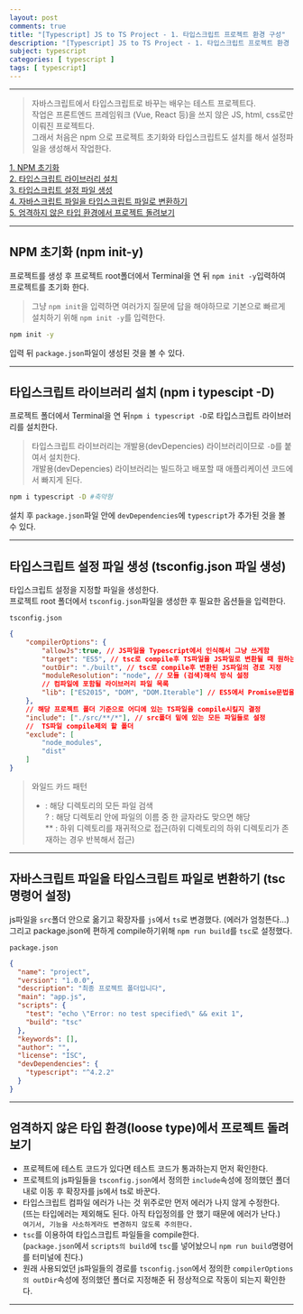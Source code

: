 ```yaml
---
layout: post
comments: true
title: "[Typescript] JS to TS Project - 1. 타입스크립트 프로젝트 환경 구성"
description: "[Typescript] JS to TS Project - 1. 타입스크립트 프로젝트 환경 구성"
subject: typescript
categories: [ typescript ]
tags: [ typescript]
---
```


<hr>


> 자바스크립트에서 타입스크립트로 바꾸는 배우는 테스트 프로젝트다.  
> 작업은 프론트엔드 프레임워크 (Vue, React 등)을 쓰지 않은 JS, html, css로만 이뤄진 프로젝트다.  
> 그래서 처음은 npm 으로 프로젝트 초기화와 타입스크립트도 설치를 해서 설정파일을 생성해서 작업한다.

[1. NPM 초기화](#section1)  
[2. 타입스크립트 라이브러리 설치](#section2)  
[3. 타입스크립트 설정 파일 생성](#section3)  
[4. 자바스크립트 파일을 타입스크립트 파일로 변환하기](#section4)  
[5. 엄격하지 않은 타입 환경에서 프로젝트 돌려보기](#section5)  

<hr>

## NPM 초기화 (npm init-y) <a name="section1"></a>

프로젝트를 생성 후 프로젝트 root폴더에서 Terminal을 연 뒤 `npm init -y`입력하여 프로젝트를 초기화 한다.  
> 그냥 `npm init`을 입력하면 여러가지 질문에 답을 해야하므로 기본으로 빠르게 설치하기 위해 `npm init -y`를 입력한다.

```bash
npm init -y
```

입력 뒤 `package.json`파일이 생성된 것을 볼 수 있다.

<hr>

## 타입스크립트 라이브러리 설치 (npm i typescipt -D) <a name="section2"></a>

프로젝트 폴더에서 Terminal을 연 뒤`npm i typescript -D`로 타입스크립트 라이브러리를 설치한다.  
> 타입스크립트 라이브러리는 개발용(devDepencies) 라이브러리이므로 `-D`를 붙여서 설치한다.  
> 개발용(devDepencies) 라이브러리는 빌드하고 배포할 때 애플리케이션 코드에서 빠지게 된다.  

```bash
npm i typescript -D #축약형
```

설치 후 `package.json`파일 안에 `devDependencies`에 `typescript`가 추가된 것을 볼 수 있다.

<hr>

## 타입스크립트 설정 파일 생성 (tsconfig.json 파일 생성) <a name="section3"></a>

타입스크립트 설정을 지정할 파일을 생성한다.  
프로젝트 root 폴더에서 `tsconfig.json`파일을 생성한 후 필요한 옵션들을 입력한다.  

`tsconfig.json`
```json
{
    "compilerOptions": {
        "allowJs":true, // JS파일을 Typescript에서 인식해서 그냥 쓰게함
        "target": "ES5", // tsc로 compile후 TS파일을 JS파일로 변환될 때 원하는 JS버전
        "outDir": "./built", // tsc로 compile후 변환된 JS파일의 경로 지정
        "moduleResolution": "node", // 모듈 (검색)해석 방식 설정
        // 컴파일에 포함될 라이브러리 파일 목록
        "lib": ["ES2015", "DOM", "DOM.Iterable"] // ES5에서 Promise문법을 이해 못 하기 때문
    },
    // 해당 프로젝트 폴더 기준으로 어디에 있는 TS파일을 compile시킬지 결정
    "include": ["./src/**/*"], // src폴더 밑에 있는 모든 파일들로 설정
    //  TS파일 compile제외 할 폴더
    "exclude": [
        "node_modules",
        "dist"
    ]
}
```

> 와일드 카드 패턴  
> * : 해당 디렉토리의 모든 파일 검색  
> ? : 해당 디렉토리 안에 파일의 이름 중 한 글자라도 맞으면 해당  
> ** : 하위 디렉토리를 재귀적으로 접근(하위 디렉토리의 하위 디렉토리가 존재하는 경우 반복해서 접근)  

<hr>

## 자바스크립트 파일을 타입스크립트 파일로 변환하기 (tsc 명령어 설정) <a name="section4"></a>

js파일을 `src`폴더 안으로 옮기고 확장자를 `js`에서 `ts`로 변경했다. (에러가 엄청뜬다...)  
그리고 package.json에 편하게 compile하기위해 `npm run build`를 `tsc`로 설정했다.

`package.json`
```json
{
  "name": "project",
  "version": "1.0.0",
  "description": "최종 프로젝트 폴더입니다",
  "main": "app.js",
  "scripts": {
    "test": "echo \"Error: no test specified\" && exit 1",
    "build": "tsc"
  },
  "keywords": [],
  "author": "",
  "license": "ISC",
  "devDependencies": {
    "typescript": "^4.2.2"
  }
}
```

<hr>

## 엄격하지 않은 타입 환경(loose type)에서 프로젝트 돌려보기 <a name="section5"></a>

- 프로젝트에 테스트 코드가 있다면 테스트 코드가 통과하는지 먼저 확인한다.
- 프로젝트의 js파일들을 `tsconfig.json`에서 정의한 `include`속성에 정의했던 폴더내로 이동 후 확장자를 js에서 ts로 바꾼다.
- 타입스크립트 컴파일 에러가 나는 것 위주로만 먼저 에러가 나지 않게 수정한다.  
(뜨는 타입에러는 제외해도 된다. 아직 타입정의를 안 했기 때문에 에러가 난다.)  
`여기서, 기능을 사소하게라도 변경하지 않도록 주의한다.`
- `tsc`를 이용하여 타입스크립트 파일들을 compile한다.  
(`package.json`에서 `scripts의 build`에 `tsc`를 넣어놨으니 `npm run build`명령어를 터미널에 친다.)
- 원래 사용되었던 js파일들의 경로를 `tsconfig.json`에서 정의한 `compilerOptions의 outDir`속성에 정의했던 폴더로 지정해준 뒤 정상적으로 작동이 되는지 확인한다.
<hr>

